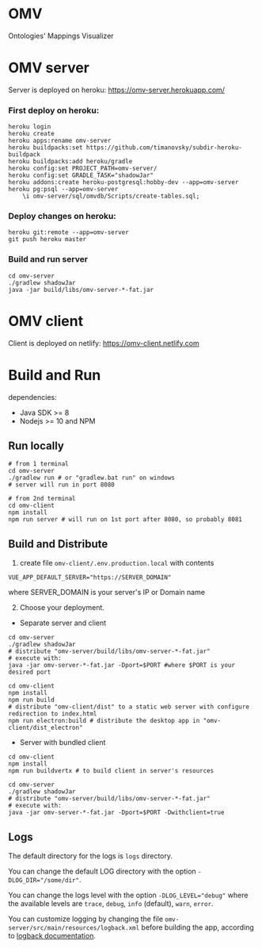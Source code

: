 # OMV
Ontologies' Mappings Visualizer

# OMV server
Server is deployed on heroku: https://omv-server.herokuapp.com/

### First deploy on heroku:
```
heroku login
heroku create
heroku apps:rename omv-server
heroku buildpacks:set https://github.com/timanovsky/subdir-heroku-buildpack
heroku buildpacks:add heroku/gradle
heroku config:set PROJECT_PATH=omv-server/
heroku config:set GRADLE_TASK="shadowJar"
heroku addons:create heroku-postgresql:hobby-dev --app=omv-server
heroku pg:psql --app=omv-server
    \i omv-server/sql/omvdb/Scripts/create-tables.sql;
```

### Deploy changes on heroku:
```
heroku git:remote --app=omv-server
git push heroku master
```

### Build and run server
```
cd omv-server
./gradlew shadowJar
java -jar build/libs/omv-server-*-fat.jar
```

# OMV client
Client is deployed on netlify: https://omv-client.netlify.com

# Build and Run
dependencies:
  - Java SDK >= 8
  - Nodejs >= 10 and NPM

## Run locally
```
# from 1 terminal
cd omv-server
./gradlew run # or "gradlew.bat run" on windows
# server will run in port 8080

# from 2nd terminal
cd omv-client
npm install
npm run server # will run on 1st port after 8080, so probably 8081
```

## Build and Distribute
  1. create file `omv-client/.env.production.local` with contents
```
VUE_APP_DEFAULT_SERVER="https://SERVER_DOMAIN"
```
where SERVER_DOMAIN is your server's IP or Domain name

  2. Choose your deployment.
  - Separate server and client
```
cd omv-server
./gradlew shadowJar
# distribute "omv-server/build/libs/omv-server-*-fat.jar"
# execute with:
java -jar omv-server-*-fat.jar -Dport=$PORT #where $PORT is your desired port

cd omv-client
npm install
npm run build
# distribute "omv-client/dist" to a static web server with configure redirection to index.html
npm run electron:build # distribute the desktop app in "omv-client/dist_electron"
```

  - Server with bundled client
```
cd omv-client
npm install
npm run buildvertx # to build client in server's resources

cd omv-server
./gradlew shadowJar
# distribute "omv-server/build/libs/omv-server-*-fat.jar"
# execute with:
java -jar omv-server-*-fat.jar -Dport=$PORT -Dwithclient=true
```

## Logs
The default directory for the logs is `logs` directory.

You can change the default LOG directory with the option `-DLOG_DIR="/some/dir"`.

You can change the logs level with the option `-DLOG_LEVEL="debug"` where the available levels are `trace`, `debug`, `info` (default), `warn`, `error`.

You can customize logging by changing the file `omv-server/src/main/resources/logback.xml` before building the app, according to [logback documentation](http://logback.qos.ch/documentation.html).